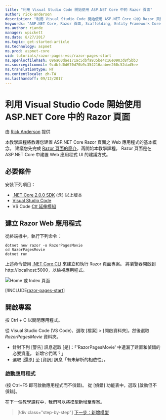 ```yaml
---
title: "利用 Visual Studio Code 開始使用 ASP.NET Core 中的 Razor 頁面"
author: rick-anderson
description: "利用 Visual Studio Code 開始使用 ASP.NET Core 中的 Razor 頁面"
keywords: "ASP.NET Core, Razor 頁面, Scaffolding, Entity Framework Core, EF, EF Core, 資料庫, mac, macOS, Visual Studio Code, Code"
ms.author: riande
manager: wpickett
ms.date: 8/27/2017
ms.topic: get-started-article
ms.technology: aspnet
ms.prod: aspnet-core
uid: tutorials/razor-pages-vsc/razor-pages-start
ms.openlocfilehash: 096a60dae171ac5dbfa935be4c16e0903d8f5bb3
ms.sourcegitcommit: 9cdbfd0d670d70b9c354216aabee260c52dad5ee
ms.translationtype: HT
ms.contentlocale: zh-TW
ms.lasthandoff: 09/12/2017
---
```

# <a name="getting-started-with-razor-pages-in-aspnet-core-with-visual-studio-code"></a>利用 Visual Studio Code 開始使用 ASP.NET Core 中的 Razor 頁面

由 [Rick Anderson](https://twitter.com/RickAndMSFT) 提供

本教學課程將教導您建置 ASP.NET Core Razor 頁面之 Web 應用程式的基本概念。 建議您先完成 [Razor 頁面的簡介](xref:mvc/razor-pages/index)，再開始本教學課程。 Razor 頁面是在 ASP.NET Core 中建置 Web 應用程式 UI 的建議方式。

## <a name="prerequisites"></a>必要條件

安裝下列項目：

* [.NET Core 2.0.0 SDK](https://www.microsoft.com/net/core) (含) 以上版本
* [Visual Studio Code](https://code.visualstudio.com)
* VS Code [C# 延伸模組](https://marketplace.visualstudio.com/items?itemName=ms-vscode.csharp) 

## <a name="create-a-razor-web-app"></a>建立 Razor Web 應用程式

從終端機中，執行下列命令：

```console
dotnet new razor -o RazorPagesMovie
cd RazorPagesMovie
dotnet run
```

上述命令使用 [.NET Core CLI](https://docs.microsoft.com/dotnet/core/tools/dotnet) 來建立和執行 Razor 頁面專案。 將瀏覽器開啟到 http://localhost:5000，以檢視應用程式。

![Home 或 Index 頁面](../razor-pages/razor-pages-start/_static/home.png)

[!INCLUDE[razor-pages-start](../../includes/RP/razor-pages-start.md)]

## <a name="open-the-project"></a>開啟專案

按 Ctrl + C 以關閉應用程式。

從 Visual Studio Code (VS Code)，選取 [檔案] > [開啟資料夾]，然後選取 *RazorPagesMovie* 資料夾。

- 針對下列 [警告] 訊息選取 [是]：「'RazorPagesMovie' 中遺漏了建置和偵錯的必要資產。 新增它們嗎？」
- 選取 [還原] 至 [資訊] 訊息「有未解析的相依性」。

### <a name="launch-the-app"></a>啟動應用程式

(按 Ctrl+F5 即可啟動應用程式而不偵錯)。 從 [偵錯] 功能表中，選取 [啟動但不偵錯]。

在下一個教學課程中，我們可以將模型新增至專案。 

>[!div class="step-by-step"]
[下一步：新增模型](xref:tutorials/razor-pages-vsc/model)  
